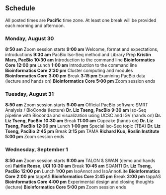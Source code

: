 ## Schedule

All posted times are **Pacific** time zone. At least one break will be provided each morning and afternoon.

### Monday, August 30

**8:50 am**  Zoom session starts
**9:00 am**  Welcome, format and expectations, introductions
**9:30 am**  PacBio Iso-Seq method and Library Prep __Kristin Mars, PacBio__
**10:30 am**  Introduction to the command line __Bioinformatics Core__
**12:00 pm** Lunch
**1:00 am**  Introduction to the command line __Bioinformatics Core__
**2:30 pm**  Cluster computing and modules __Bioinformatics Core__
**3:00 pm**  Break
**3:15 pm**  Examining PacBio data (lecture and hands on) __Bioinformatics Core__
**5:00 pm**  Zoom session ends  

### Tuesday, August 31

**8:50 am**  Zoom session starts
**9:00 am**  Official PacBio software SMRT Analysis / BioConda (lecture) __Dr. Liz Tseng, PacBio__
**9:30 am** Iso-Seq pipeline with Bioconda and visualization using UCSC and IGV (hands on) __Dr. Liz Tseng, PacBio__
**10:30 am** Break
**11:00 am** Cupcake (hands on) __Dr. Liz Tseng, PacBio__
**12:00 pm** Lunch
**1:00 pm**  Special Iso-Seq topic (TBA) __Dr. Liz Tseng, PacBio__
**2:45 pm**  Break
**3:15 pm**  TAMA __Richard Kuo, Roslin Institute__
**5:00 pm**  Zoom session ends

### Wednesday, September 1

**8:50 am**  Zoom session starts
**9:00 am**  TALON & SWAN (demo and hands on) __Fairlie Reese, UCI__
**10:30 am** Break
**10:45 am** SQANTI __Dr. Liz Tseng, PacBio__
**12:00 pm** Lunch
**1:00 pm** IsoAnnot and IsoAnnotLite __Bioinformatics Core__
**2:00 pm**  tappAS __Bioinformatics Core__
**2:45 pm**  Break
**3:00 pm**  tappAS __Bioinformatics Core__
**4:00 pm**  Experimental design and closing thoughts (lecture) __Bioinformatics Core__
**5:00  pm**  Zoom session ends
